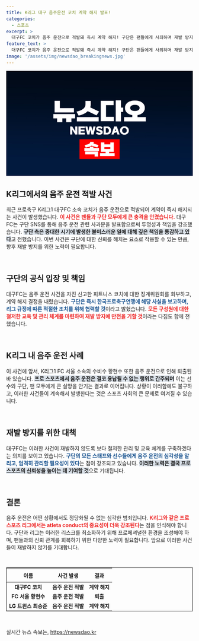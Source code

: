 ```yaml
---
title: K리그 대구 음주운전 코치 계약 해지 발표!
categories:
  - 스포츠
excerpt: >
  대구FC 코치가 음주 운전으로 적발돼 즉시 계약 해지! 구단은 팬들에게 사죄하며 재발 방지를 위한 철저한 교육을 약속했다. 과연 K리그의 음주 운전 논란은 어디까지 확산될까? 클릭해 자세히 알아보세요!
feature_text: >
  대구FC 코치가 음주 운전으로 적발돼 즉시 계약 해지! 구단은 팬들에게 사죄하며 재발 방지를 위한 철저한 교육을 약속했다. 과연 K리그의 음주 운전 논란은 어디까지 확산될까? 클릭해 자세히 알아보세요!
image: '/assets/img/newsdao_breakingnews.jpg'
---
```


<p><img src="/assets/img/newsdao_breakingnews.jpg" alt="cryptoinkorea 속보" /></p>

<h2 data-ke-size="size26">K리그에서의 음주 운전 적발 사건</h2>

<p data-ke-size="size16">최근 프로축구 K리그1 대구FC 소속 코치가 음주 운전으로 적발되어 계약이 즉시 해지되는 사건이 발생했습니다. <b><span style="color: #ee2323;">이 사건은 팬들과 구단 모두에게 큰 충격을 안겼습니다.</span></b> 대구FC는 구단 SNS를 통해 음주 운전 관련 사과문을 발표함으로써 투명성과 책임을 강조했습니다. <b><span style="background-color: #21538527;">구단 측은 중대한 시기에 발생한 불미스러운 일에 대해 깊은 책임을 통감하고 있다</span></b>고 전했습니다. 이번 사건은 구단에 대한 신뢰를 해치는 요소로 작용할 수 있는 만큼, 향후 재발 방지를 위한 노력이 필요합니다.</p>

<p data-ke-size="size16">&nbsp;</p>

<h2 data-ke-size="size26">구단의 공식 입장 및 책임</h2>

<p data-ke-size="size16">대구FC는 음주 운전 사건을 자진 신고한 피트니스 코치에 대한 징계위원회를 회부하고, 계약 해지 결정을 내렸습니다. <b><span style="color: #1a5490;">구단은 즉시 한국프로축구연맹에 해당 사실을 보고하며, 리그 규정에 따른 적절한 조치를 위해 협력할 것</span></b>이라고 밝혔습니다. <b><span style="color: #ee2323;">모든 구성원에 대한 철저한 교육 및 관리 체계를 마련하여 재발 방지에 만전을 기할 것</span></b>이라는 다짐도 함께 전했습니다.</p>

<p data-ke-size="size16">&nbsp;</p>

<h2 data-ke-size="size26">K리그 내 음주 운전 사례</h2>

<p data-ke-size="size16">이 사건에 앞서, K리그1 FC 서울 소속의 수비수 황현수 또한 음주 운전으로 인해 퇴출된 바 있습니다. <b><span style="background-color: #21538527;">프로 스포츠에서 음주 운전은 결코 용납될 수 없는 행위로 간주되며</span></b> 이는 선수와 구단, 팬 모두에게 큰 실망을 안기는 결과로 이어집니다. 상황이 이러함에도 불구하고, 이러한 사건들이 계속해서 발생한다는 것은 스포츠 사회의 큰 문제로 여겨질 수 있습니다.</p>

<p data-ke-size="size16">&nbsp;</p>

<h2 data-ke-size="size26">재발 방지를 위한 대책</h2>

<p data-ke-size="size16">대구FC는 이러한 사건이 재발하지 않도록 보다 철저한 관리 및 교육 체계를 구축하겠다는 의지를 보이고 있습니다. <b><span style="color: #1a5490;">구단의 모든 스태프와 선수들에게 음주 운전의 심각성을 알리고, 엄격히 관리할 필요성이 있다</span></b>는 점이 강조되고 있습니다. <b><span style="background-color: #21538527;">이러한 노력은 결국 프로 스포츠의 신뢰성을 높이는 데 기여할 것</span></b>으로 기대됩니다.</p>

<p data-ke-size="size16">&nbsp;</p>

<h2 data-ke-size="size26">결론</h2>

<p data-ke-size="size16">음주 운전은 어떤 상황에서도 정당화될 수 없는 심각한 범죄입니다. <b><span style="color: #ee2323;">K리그와 같은 프로 스포츠 리그에서는 atleta conduct의 중요성이 더욱 강조된다</span></b>는 점을 인식해야 합니다. 구단과 리그는 이러한 리스크를 최소화하기 위해 프로페셔널한 환경을 조성해야 하며, 팬들과의 신뢰 관계를 회복하기 위한 다양한 노력이 필요합니다. 앞으로 이러한 사건들이 재발하지 않기를 기대합니다.</p> 

<p data-ke-size="size16">&nbsp;</p> 

<table style="border-collapse: collapse; width: 100%; border: 1px solid black;">
    <thead>
        <tr>
            <th style="text-align: center; height: 30px;"><b>이름</b></th>
            <th style="text-align: center; height: 30px;"><b>사건 발생</b></th>
            <th style="text-align: center; height: 30px;"><b>결과</b></th>
        </tr>
    </thead>
    <tbody>
        <tr>
            <td style="text-align: center; height: 17px;"><b>대구FC 코치</b></td>
            <td style="text-align: center; height: 17px;"><b>음주 운전 적발</b></td>
            <td style="text-align: center; height: 17px;"><b>계약 해지</b></td>
        </tr>
        <tr>
            <td style="text-align: center; height: 17px;"><b>FC 서울 황현수</b></td>
            <td style="text-align: center; height: 17px;"><b>음주 운전 적발</b></td>
            <td style="text-align: center; height: 17px;"><b>퇴출</b></td>
        </tr>
        <tr>
            <td style="text-align: center; height: 17px;"><b>LG 트윈스 최승준</b></td>
            <td style="text-align: center; height: 17px;"><b>음주 운전 적발</b></td>
            <td style="text-align: center; height: 17px;"><b>계약 해지</b></td>
        </tr>
    </tbody>
</table>

<p data-ke-size="size16">&nbsp;</p>
실시간 뉴스 속보는, <a href="https://newsdao.kr" rel="dofollow">https://newsdao.kr</a>



